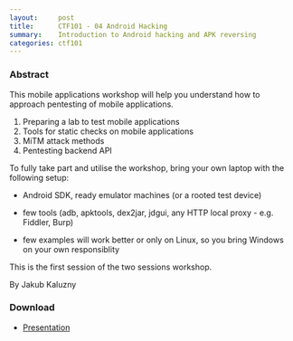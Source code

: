 ```yaml
---
layout:     post
title:      CTF101 - 04 Android Hacking
summary:    Introduction to Android hacking and APK reversing
categories: ctf101
---
```


### Abstract

This mobile applications workshop will help you understand how to approach pentesting of mobile applications.

1. Preparing a lab to test mobile applications
2. Tools for static checks on mobile applications
3. MiTM attack methods
4. Pentesting backend API

To fully take part and utilise the workshop, bring your own laptop with the following setup:

- Android SDK, ready emulator machines (or a rooted test device)

- few tools (adb, apktools, dex2jar, jdgui, any HTTP local proxy - e.g. Fiddler, Burp)

- few examples will work better or only on Linux, so you bring Windows on your own responsiblity

This is the first session of the two sessions workshop. 

By Jakub Kaluzny 

### Download

* [Presentation](https://github.com/sectalks/sectalks/blob/master/talks/SYD0x1b/Android%20Application%20Pentesting%20Workshop.pdf)
